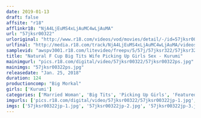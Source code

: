 ```yaml
---
date: 2019-01-13
draft: false
affsite: "r18"
afflinkr18: "NjA4LjEuMS4xLjAuMC4wLjAuMA"
url: "57jksr00322"
urloriginal: "http://www.r18.com/videos/vod/movies/detail/-/id=57jksr00322"
urlfinal: "http://media.r18.com/track/NjA4LjEuMS4xLjAuMC4wLjAuMA/videos/vod/movies/detail/-/id=57jksr00322"
samplevid: "awspv3001.r18.com/litevideo/freepv/5/57j/57jksr322/57jksr322_dmb_w.mp4"
title: "Natural F Cup Big Tits Wife Picking Up Girls Sex - Kurumi"
mainimgurl: "pics.r18.com/digital/video/57jksr00322/57jksr00322ps.jpg"
mainimgs: "57jksr00322ps.jpg"
releasedate: "Jan. 25, 2018"
duration: 124
productioncomp: "Big Morkal"
girls: ['Kurumi']
categories: ['Married Woman', 'Big Tits', 'Picking Up Girls', 'Featured Actress', 'Creampie', 'Hi-Def']
imgurls: ['pics.r18.com/digital/video/57jksr00322/57jksr00322jp-1.jpg', 'pics.r18.com/digital/video/57jksr00322/57jksr00322jp-2.jpg', 'pics.r18.com/digital/video/57jksr00322/57jksr00322jp-3.jpg', 'pics.r18.com/digital/video/57jksr00322/57jksr00322jp-4.jpg', 'pics.r18.com/digital/video/57jksr00322/57jksr00322jp-5.jpg', 'pics.r18.com/digital/video/57jksr00322/57jksr00322jp-6.jpg', 'pics.r18.com/digital/video/57jksr00322/57jksr00322jp-7.jpg', 'pics.r18.com/digital/video/57jksr00322/57jksr00322jp-8.jpg', 'pics.r18.com/digital/video/57jksr00322/57jksr00322jp-9.jpg', 'pics.r18.com/digital/video/57jksr00322/57jksr00322jp-10.jpg', 'pics.r18.com/digital/video/57jksr00322/57jksr00322jp-11.jpg', 'pics.r18.com/digital/video/57jksr00322/57jksr00322jp-12.jpg', 'pics.r18.com/digital/video/57jksr00322/57jksr00322jp-13.jpg', 'pics.r18.com/digital/video/57jksr00322/57jksr00322jp-14.jpg', 'pics.r18.com/digital/video/57jksr00322/57jksr00322jp-15.jpg', 'pics.r18.com/digital/video/57jksr00322/57jksr00322jp-16.jpg', 'pics.r18.com/digital/video/57jksr00322/57jksr00322jp-17.jpg', 'pics.r18.com/digital/video/57jksr00322/57jksr00322jp-18.jpg', 'pics.r18.com/digital/video/57jksr00322/57jksr00322jp-19.jpg', 'pics.r18.com/digital/video/57jksr00322/57jksr00322jp-20.jpg']
imgs: ['57jksr00322jp-1.jpg', '57jksr00322jp-2.jpg', '57jksr00322jp-3.jpg', '57jksr00322jp-4.jpg', '57jksr00322jp-5.jpg', '57jksr00322jp-6.jpg', '57jksr00322jp-7.jpg', '57jksr00322jp-8.jpg', '57jksr00322jp-9.jpg', '57jksr00322jp-10.jpg', '57jksr00322jp-11.jpg', '57jksr00322jp-12.jpg', '57jksr00322jp-13.jpg', '57jksr00322jp-14.jpg', '57jksr00322jp-15.jpg', '57jksr00322jp-16.jpg', '57jksr00322jp-17.jpg', '57jksr00322jp-18.jpg', '57jksr00322jp-19.jpg', '57jksr00322jp-20.jpg']
---
```

